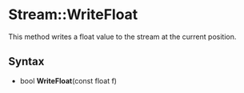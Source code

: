 # Stream::WriteFloat #
This method writes a float value to the stream at the current position.

## Syntax ##
- bool **WriteFloat**(const float f)